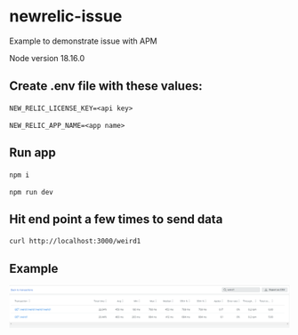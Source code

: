 # newrelic-issue

Example to demonstrate issue with APM

Node version 18.16.0

## Create .env file with these values:

`NEW_RELIC_LICENSE_KEY=<api key>`

`NEW_RELIC_APP_NAME=<app name>`

## Run app

`npm i`

`npm run dev`

## Hit end point a few times to send data

`curl http://localhost:3000/weird1`

## Example

![What it looks like in APM](./newrelic-apm-issue4.png)

